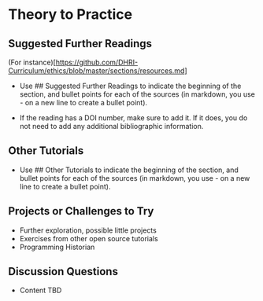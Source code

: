 # Theory to Practice

## Suggested Further Readings

(For instance)[https://github.com/DHRI-Curriculum/ethics/blob/master/sections/resources.md]

- Use ## Suggested Further Readings to indicate the beginning of the section, and bullet points for each of the sources (in markdown, you use - on a new line to create a bullet point).

- If the reading has a DOI number, make sure to add it. If it does, you do not need to add any additional bibliographic information.

## Other Tutorials

- Use ## Other Tutorials to indicate the beginning of the section, and bullet points for each of the sources (in markdown, you use - on a new line to create a bullet point).

## Projects or Challenges to Try

- Further exploration, possible little projects
- Exercises from other open source tutorials
- Programming Historian

## Discussion Questions

- Content TBD

